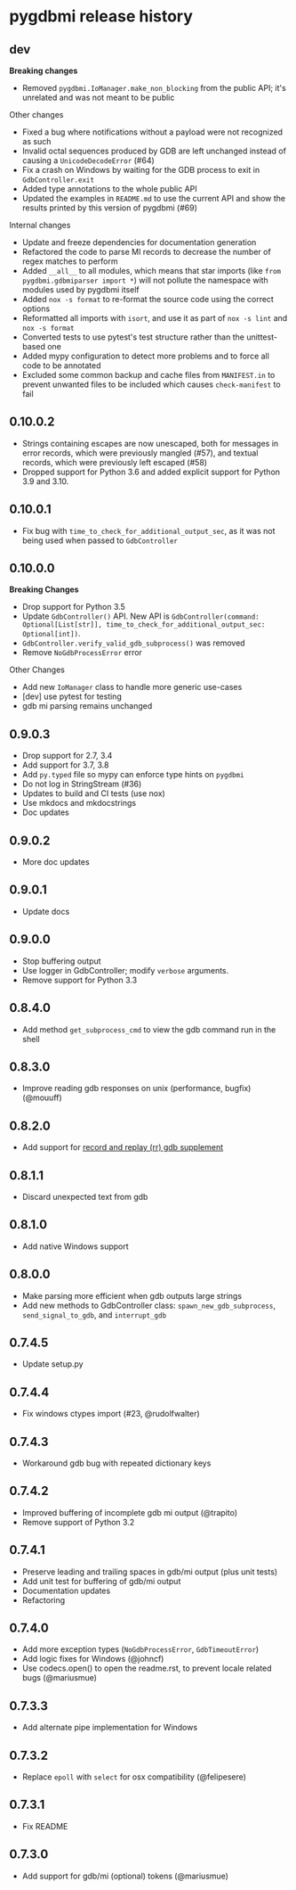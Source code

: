 # pygdbmi release history

## dev

**Breaking changes**

- Removed `pygdbmi.IoManager.make_non_blocking` from the public API; it's unrelated and was not meant to be public

Other changes

- Fixed a bug where notifications without a payload were not recognized as such
- Invalid octal sequences produced by GDB are left unchanged instead of causing a `UnicodeDecodeError` (#64)
- Fix a crash on Windows by waiting for the GDB process to exit in `GdbController.exit`
- Added type annotations to the whole public API
- Updated the examples in `README.md` to use the current API and show the results printed by this version of pygdbmi (#69)

Internal changes

- Update and freeze dependencies for documentation generation
- Refactored the code to parse MI records to decrease the number of regex matches to perform
- Added `__all__` to all modules, which means that star imports (like `from pygdbmi.gdbmiparser import *`) will not pollute the namespace with modules used by pygdbmi itself
- Added `nox -s format` to re-format the source code using the correct options
- Reformatted all imports with `isort`, and use it as part of `nox -s lint` and `nox -s format`
- Converted tests to use pytest's test structure rather than the unittest-based one
- Added mypy configuration to detect more problems and to force all code to be annotated
- Excluded some common backup and cache files from `MANIFEST.in` to prevent unwanted files to be included which causes `check-manifest` to fail

## 0.10.0.2

- Strings containing escapes are now unescaped, both for messages in error records, which were previously mangled (#57), and textual records, which were previously left escaped (#58)
- Dropped support for Python 3.6 and added explicit support for Python 3.9 and 3.10.

## 0.10.0.1

- Fix bug with `time_to_check_for_additional_output_sec`, as it was not being used when passed to `GdbController`

## 0.10.0.0

**Breaking Changes**

- Drop support for Python 3.5
- Update `GdbController()` API. New API is `GdbController(command: Optional[List[str]], time_to_check_for_additional_output_sec: Optional[int])`.
- `GdbController.verify_valid_gdb_subprocess()` was removed
- Remove `NoGdbProcessError` error

Other Changes

- Add new `IoManager` class to handle more generic use-cases
- [dev] use pytest for testing
- gdb mi parsing remains unchanged

## 0.9.0.3

- Drop support for 2.7, 3.4
- Add support for 3.7, 3.8
- Add `py.typed` file so mypy can enforce type hints on `pygdbmi`
- Do not log in StringStream (#36)
- Updates to build and CI tests (use nox)
- Use mkdocs and mkdocstrings
- Doc updates

## 0.9.0.2

- More doc updates

## 0.9.0.1

- Update docs

## 0.9.0.0

- Stop buffering output
- Use logger in GdbController; modify `verbose` arguments.
- Remove support for Python 3.3

## 0.8.4.0

- Add method `get_subprocess_cmd` to view the gdb command run in the shell

## 0.8.3.0

- Improve reading gdb responses on unix (performance, bugfix) (@mouuff)

## 0.8.2.0

- Add support for [record and replay (rr) gdb supplement](http://rr-project.org/)

## 0.8.1.1

- Discard unexpected text from gdb

## 0.8.1.0

- Add native Windows support

## 0.8.0.0

- Make parsing more efficient when gdb outputs large strings
- Add new methods to GdbController class: `spawn_new_gdb_subprocess`, `send_signal_to_gdb`, and `interrupt_gdb`

## 0.7.4.5

- Update setup.py

## 0.7.4.4

- Fix windows ctypes import (#23, @rudolfwalter)

## 0.7.4.3

- Workaround gdb bug with repeated dictionary keys

## 0.7.4.2

- Improved buffering of incomplete gdb mi output (@trapito)
- Remove support of Python 3.2

## 0.7.4.1

- Preserve leading and trailing spaces in gdb/mi output (plus unit tests)
- Add unit test for buffering of gdb/mi output
- Documentation updates
- Refactoring

## 0.7.4.0

- Add more exception types (`NoGdbProcessError`, `GdbTimeoutError`)
- Add logic fixes for Windows (@johncf)
- Use codecs.open() to open the readme.rst, to prevent locale related bugs (@mariusmue)

## 0.7.3.3

- Add alternate pipe implementation for Windows

## 0.7.3.2

- Replace `epoll` with `select` for osx compatibility (@felipesere)

## 0.7.3.1

- Fix README

## 0.7.3.0

- Add support for gdb/mi (optional) tokens (@mariusmue)
